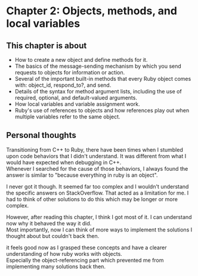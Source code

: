 
# Chapter 2: Objects, methods, and local variables

## This chapter is about
- How to create a new object and define methods for it.
- The basics of the message-sending mechanism by which you send requests to objects for information or action.
- Several of the important built-in methods that every Ruby object comes with: object_id, respond_to?, and send.
- Details of the syntax for method argument lists, including the use of required, optional, and default-valued arguments.
- How local variables and variable assignment work.
- Ruby's use of references to objects and how references play out when multiple variables refer to the same object.

## Personal thoughts
Transitioning from C++ to Ruby, there have been times when I stumbled upon code behaviors that I didn't understand. It was different from what  I would have expected when debugging in C++.  
Whenever I searched for the cause of those behaviors, I always found the answer is similar to "because everything in ruby is an object".  

I never got it though. It seemed far too complex and I wouldn't understand the specific answers on StackOverflow. 
That acted as a limitation for me. I had to think of other solutions to do this which may be longer or more complex.

However, after reading this chapter, I think I got most of it. 
I can understand now why it behaved the way it did.  
Most importantly, now I can think of more ways to implement the solutions I thought about but couldn't back then.

it feels good now as I grasped these concepts and have a clearer understanding of how ruby works with objects.  
Especially the object-referencing part which prevented me from implementing many solutions back then.

